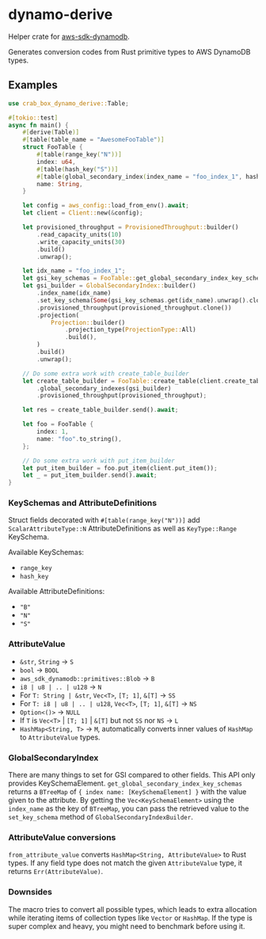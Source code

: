 # dynamo-derive

Helper crate for [aws-sdk-dynamodb](https://docs.rs/aws-sdk-dynamodb/latest/aws_sdk_dynamodb/).

Generates conversion codes from Rust primitive types to AWS DynamoDB types.

## Examples

```rust
use crab_box_dynamo_derive::Table;

#[tokio::test]
async fn main() {
    #[derive(Table)]
    #[table(table_name = "AwesomeFooTable")]
    struct FooTable {
        #[table(range_key("N"))]
        index: u64,
        #[table(hash_key("S"))]
        #[table(global_secondary_index(index_name = "foo_index_1", hash_key("S")))]
        name: String,
    }

    let config = aws_config::load_from_env().await;
    let client = Client::new(&config);

    let provisioned_throughput = ProvisionedThroughput::builder()
        .read_capacity_units(10)
        .write_capacity_units(30)
        .build()
        .unwrap();

    let idx_name = "foo_index_1";
    let gsi_key_schemas = FooTable::get_global_secondary_index_key_schemas();
    let gsi_builder = GlobalSecondaryIndex::builder()
        .index_name(idx_name)
        .set_key_schema(Some(gsi_key_schemas.get(idx_name).unwrap().clone()))
        .provisioned_throughput(provisioned_throughput.clone())
        .projection(
            Projection::builder()
                .projection_type(ProjectionType::All)
                .build(),
        )
        .build()
        .unwrap();

    // Do some extra work with create_table_builder
    let create_table_builder = FooTable::create_table(client.create_table())
        .global_secondary_indexes(gsi_builder)
        .provisioned_throughput(provisioned_throughput);

    let res = create_table_builder.send().await;

    let foo = FooTable {
        index: 1,
        name: "foo".to_string(),
    };

    // Do some extra work with put_item_builder
    let put_item_builder = foo.put_item(client.put_item());
    let _ = put_item_builder.send().await;
}
```

### KeySchemas and AttributeDefinitions

Struct fields decorated with `#[table(range_key("N"))]` add `ScalarAttributeType::N` AttributeDefinitions as well as `KeyType::Range` KeySchema.

Available KeySchemas:

- `range_key`
- `hash_key`

Available AttributeDefinitions:

- `"B"`
- `"N"`
- `"S"`

### AttributeValue

- `&str`, `String` -> `S`
- `bool` -> `BOOL`
- `aws_sdk_dynamodb::primitives::Blob` -> `B`
- `i8 | u8 | .. | u128` -> `N`
- For `T: String | &str`, `Vec<T>`, `[T; 1]`, `&[T]` -> `SS`
- For `T: i8 | u8 | .. | u128`, `Vec<T>`, `[T; 1]`, `&[T]` -> `NS`
- `Option<()>` -> `NULL`
- If `T` is `Vec<T>` | `[T; 1]` | `&[T]` but not `SS` nor `NS` -> `L`
- `HashMap<String, T>` -> `M`, automatically converts inner values of `HashMap` to `AttributeValue` types.

### GlobalSecondaryIndex

There are many things to set for GSI compared to other fields. This API only provides KeySchemaElement. 
`get_global_secondary_index_key_schemas` returns a `BTreeMap` of `{ index name: [KeySchemaElement] }` with the value given to the attribute. 
By getting the `Vec<KeySchemaElement>` using the `index_name` as the key of `BTreeMap`, you can pass the retrieved value to the `set_key_schema` method of `GlobalSecondaryIndexBuilder`.

### AttributeValue conversions

`from_attribute_value` converts `HashMap<String, AttributeValue>` to Rust types. 
If any field type does not match the given `AttributeValue` type, it returns `Err(AttributeValue)`.

### Downsides

The macro tries to convert all possible types, which leads to extra allocation while iterating items of collection types like `Vector` or `HashMap`. 
If the type is super complex and heavy, you might need to benchmark before using it.
